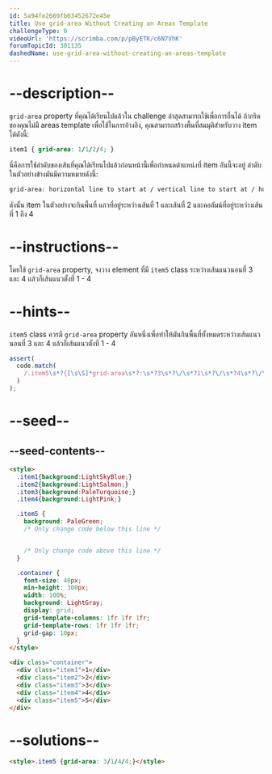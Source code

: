 ```yaml
---
id: 5a94fe2669fb03452672e45e
title: Use grid-area Without Creating an Areas Template
challengeType: 0
videoUrl: 'https://scrimba.com/p/pByETK/c6N7VhK'
forumTopicId: 301135
dashedName: use-grid-area-without-creating-an-areas-template
---
```


# --description--

`grid-area` property ที่คุณได้เรียนไปแล้วใน challenge ล่าสุดสามารถใช้เพื่อการอื่นได้
ถ้ากริดของคุณไม่มี areas template เพื่อใช้ในการอ้างอิง, คุณสามารถสร้างพื้นที่สมมุติสำหรับวาง item ได้ดังนี้:

```css
item1 { grid-area: 1/1/2/4; }
```

นี่คือการใช้ลำดับของเส้นที่คุณได้เรียนไปแล้วก่อนหน้านี้เพื่อกำหนดตำแหน่งที่ item อันนี้จะอยู่
ลำดับในตัวอย่างข้างมันมีความหมายดังนี้:

```css
grid-area: horizontal line to start at / vertical line to start at / horizontal line to end at / vertical line to end at;
```

ดังนั้น item ในตัวอย่างจะกินพื้นที่ แถวที่อยู่ระหว่างเส้นที่ 1 และเส้นที่ 2 และคอลัมน์ที่อยู่ระหว่างเส้นที่ 1 ถึง 4

# --instructions--

โดยใช้ `grid-area` property, จงวาง element ที่มี `item5` class ระหว่างเส้นแนวนอนที่ 3 และ 4 แล้วก็เส้นแนวตั้งที่ 1 - 4

# --hints--

`item5` class ควรมี `grid-area` property อันหนึ่งเพื่อทำให้มันกินพื้นที่ทั้งหมดระหว่างเส้นแนวนอนที่ 3 และ 4 แล้วก็เส้นแนวตั้งที่ 1 - 4

```js
assert(
  code.match(
    /.item5\s*?{[\s\S]*grid-area\s*?:\s*?3\s*?\/\s*?1\s*?\/\s*?4\s*?\/\s*?4\s*?;[\s\S]*}/gi
  )
);
```

# --seed--

## --seed-contents--

```html
<style>
  .item1{background:LightSkyBlue;}
  .item2{background:LightSalmon;}
  .item3{background:PaleTurquoise;}
  .item4{background:LightPink;}

  .item5 {
    background: PaleGreen;
    /* Only change code below this line */


    /* Only change code above this line */
  }

  .container {
    font-size: 40px;
    min-height: 300px;
    width: 100%;
    background: LightGray;
    display: grid;
    grid-template-columns: 1fr 1fr 1fr;
    grid-template-rows: 1fr 1fr 1fr;
    grid-gap: 10px;
  }
</style>

<div class="container">
  <div class="item1">1</div>
  <div class="item2">2</div>
  <div class="item3">3</div>
  <div class="item4">4</div>
  <div class="item5">5</div>
</div>
```

# --solutions--

```html
<style>.item5 {grid-area: 3/1/4/4;}</style>
```
